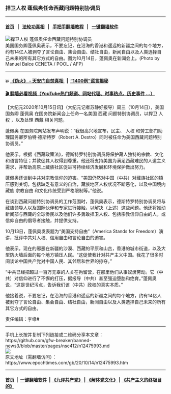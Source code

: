 ### 捍卫人权 蓬佩奥任命西藏问题特别协调员
------------------------

#### [首页](https://github.com/gfw-breaker/banned-news3/blob/master/README.md) &nbsp;&nbsp;|&nbsp;&nbsp; [法轮功真相](https://github.com/begood0513/basic/blob/master/README.md)  &nbsp;&nbsp;|&nbsp;&nbsp; [手把手翻墙教程](https://github.com/gfw-breaker/guides/wiki)  &nbsp;&nbsp;|&nbsp;&nbsp; [一键翻墙软件](https://github.com/gfw-breaker/nogfw/blob/master/README.md)  



<div><img alt="捍卫人权 蓬佩奥任命西藏问题特别协调员" class="attachment-djy_600_400 size-djy_600_400 wp-post-image" src="https://i.epochtimes.com/assets/uploads/2020/10/000_8T3938-600x400.jpg"/>
<div class="caption">
 美国国务卿蓬佩奥表示，不要忘记，在沿海的香港和遥远的新疆之间的每个地方，约有14亿人被剥夺了言论自由、集会自由、结社自由，新闻自由以及人类选择自己未来的所有其它方式的自由。图为10月14日，蓬佩奥在新闻会上。(Photo by Manuel Balce CENETA / POOL / AFP)
</div></div><hr/>

#### 💥 [《伪火》 - 天安门自焚真相 ](http://158.247.195.190:10000/videos/blog/weihuo.html)&nbsp; |&nbsp; [“1400例”谎言揭秘  ](http://158.247.195.190:10000/videos/blog/jiexi1400.html)

#### [ 🎬  翻墙必看视频（YouTube热门频道、网站代理、时事热点、历史事件 ...）](https://github.com/gfw-breaker/links/blob/master/banned.md)

<div><p>
 【大纪元2020年10月15日讯】（大纪元记者苏静好报导）周三（10月14日），美国国务卿
 <ok href="https://www.epochtimes.com/gb/tag/%E8%93%AC%E4%BD%A9%E5%A5%A5.html">
  蓬佩奥
 </ok>
 在国务院新闻会上任命一名美国
 <ok href="https://www.epochtimes.com/gb/tag/%E8%A5%BF%E8%97%8F.html">
  西藏
 </ok>
 问题特别协调员，以捍卫
 <ok href="https://www.epochtimes.com/gb/tag/%E4%BA%BA%E6%9D%83.html">
  人权
 </ok>
 ，以及处理
 <ok href="https://www.epochtimes.com/gb/tag/%E8%A5%BF%E8%97%8F.html">
  西藏
 </ok>
 相关问题。
</p>
<p>
 <ok href="https://www.epochtimes.com/gb/tag/%E8%93%AC%E4%BD%A9%E5%A5%A5.html">
  蓬佩奥
 </ok>
 在国务院网站发布声明说：“我很高兴地宣布，民主、
 <ok href="https://www.epochtimes.com/gb/tag/%E4%BA%BA%E6%9D%83.html">
  人权
 </ok>
 和劳工部门助理国务卿罗伯特·德斯特罗（Robert A. Destro）同时被任命为美国西藏问题特别协调员。”
</p>
<p>
 他表示。根据《西藏政策法》，德斯特罗特别协调员将保护藏人独特的宗教、文化和语言特征；并敦促其人权得到尊重。他还将支持美国为满足西藏难民的人道主义需求，并帮助高原上藏族社区促进可持续经济发展和环境保护做出努力。
</p>
<p>
 蓬佩奥还谈到中共对宗教信仰的迫害。“美国仍然对中国（中共）对藏族社区的镇压感到关切，包括缺乏有意义的自治，藏族地区人权状况不断恶化，以及中国境内藏族
 <ok href="https://www.epochtimes.com/gb/tag/%E5%AE%97%E6%95%99%E8%87%AA%E7%94%B1.html">
  宗教自由
 </ok>
 和文化传统受到严格限制等。”他说。
</p>
<p>
 在谈到西藏问题特别协调员的工作范围时，蓬佩奥表示，德斯特罗特别协调员将与藏族领导人以及国际伙伴和专家进行接触，以解决（上述）这些问题。他还将推动新闻部与西藏的全球侨民以及他们许多勇敢捍卫人权、包括宗教信仰自由的人，或信仰自由的倡导者接触，并提供支持。
</p>
<p>
 10月13日，蓬佩奥发表题为“美国支持自由”（America Stands for Freedom）演讲，批评中共对人权、信用自由和言论自由的迫害。
</p>
<p>
 他表示，现在的邪恶在新疆的沙漠、西藏的平原和山峦，香港的城市街道，以及大型防火墙后面的每个地方镇压人民。“这促使我针对共产主义中国。我花了很多时间谈论中国共产党对中国人民、其邻居和世界的掠夺。”
</p>
<p>
 “中共已经把超过一百万无辜的人关在拘留营，在那里他们从事奴隶劳动。它（中共）对信仰进行了不懈的打压，据报导（中共）甚至强迫堕胎和绝育。”蓬佩奥说，“这是世纪污点，告诉我们该（中共）政权的真实本质。”
</p>
<p>
 他接着说，不要忘记，在沿海的香港和遥远的新疆之间的每个地方，约有14亿人被剥夺了言论自由、集会自由、结社自由，新闻自由以及人类选择自己未来的所有其它方式的自由。
</p>
<p>
 责任编辑：李缘#
</p>
</div>
<hr/>
手机上长按并复制下列链接或二维码分享本文章：<br/>
https://github.com/gfw-breaker/banned-news3/blob/master/pages/nsc412/n12475993.md <br/>
<a href='https://github.com/gfw-breaker/banned-news3/blob/master/pages/nsc412/n12475993.md'><img src='https://github.com/gfw-breaker/banned-news3/blob/master/pages/nsc412/n12475993.md.png'/></a> <br/>
原文地址（需翻墙访问）：https://www.epochtimes.com/gb/20/10/14/n12475993.htm


------------------------
#### [首页](https://github.com/gfw-breaker/banned-news3/blob/master/README.md) &nbsp;|&nbsp; [一键翻墙软件](https://github.com/gfw-breaker/nogfw/blob/master/README.md) &nbsp;| [《九评共产党》](https://github.com/gfw-breaker/9ping.md/blob/master/README.md#九评之一评共产党是什么) | [《解体党文化》](https://github.com/gfw-breaker/jtdwh.md/blob/master/README.md) | [《共产主义的终极目的》](https://github.com/gfw-breaker/gczydzjmd.md/blob/master/README.md)


<img src='http://gfw-breaker.win/banned-news3/pages/nsc412/n12475993.md' width='0px' height='0px'/>